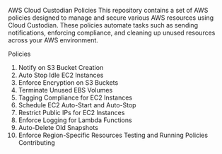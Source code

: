 AWS Cloud Custodian Policies
This repository contains a set of AWS policies designed to manage and secure various AWS resources using Cloud Custodian. These policies automate tasks such as sending notifications, enforcing compliance, and cleaning up unused resources across your AWS environment.


Policies
1. Notify on S3 Bucket Creation
2. Auto Stop Idle EC2 Instances
3. Enforce Encryption on S3 Buckets
4. Terminate Unused EBS Volumes
5. Tagging Compliance for EC2 Instances
6. Schedule EC2 Auto-Start and Auto-Stop
7. Restrict Public IPs for EC2 Instances
8. Enforce Logging for Lambda Functions
9. Auto-Delete Old Snapshots
10. Enforce Region-Specific Resources
Testing and Running Policies
Contributing
